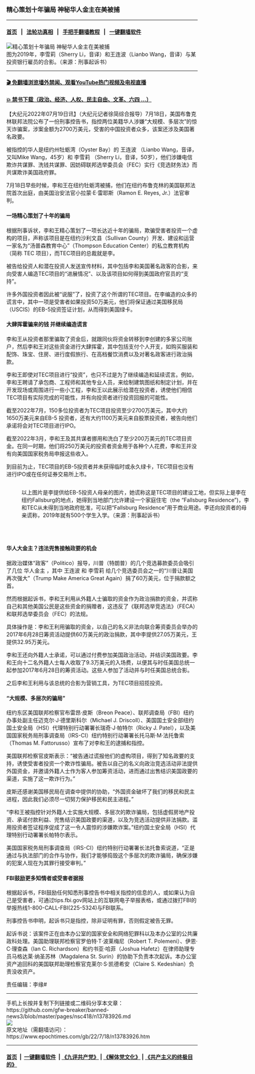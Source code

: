 ### 精心策划十年骗局 神秘华人金主在美被捕
------------------------

#### [首页](https://github.com/gfw-breaker/banned-news3/blob/master/README.md) &nbsp;&nbsp;|&nbsp;&nbsp; [法轮功真相](https://github.com/begood0513/basic/blob/master/README.md)  &nbsp;&nbsp;|&nbsp;&nbsp; [手把手翻墙教程](https://github.com/gfw-breaker/guides/wiki)  &nbsp;&nbsp;|&nbsp;&nbsp; [一键翻墙软件](https://github.com/gfw-breaker/nogfw/blob/master/README.md)  



<div><img alt="精心策划十年骗局 神秘华人金主在美被捕" class="attachment-djy_600_400 size-djy_600_400 wp-post-image" src="https://i.epochtimes.com/assets/uploads/2022/07/id13783931-Screen-Shot-2022-07-18-at-20.03.27-600x400.png"/>
<div class="caption">
 图为2019年，李雪莉（Sherry Li，音译）和王连波（Lianbo Wang，音译）与某投资银行雇员的合影。（来源：刑事起诉书）
</div></div><hr/>

#### [ 🎬  免翻墙浏览墙外禁闻、观看YouTube热门视频及电视直播](https://github.com/gfw-breaker/HelloWorld)

#### [ 💥  禁书下载（政治、经济、人权、民主自由、文革、六四 ...）](https://github.com/gfw-breaker/books/blob/master/README.md)

<div><p>
 【大纪元2022年07月19日讯】（大纪元记者徐简综合报导）7月18日，美国布鲁克林联邦法院公布了一份刑事控告书，指控两位美籍华人涉嫌“大规模、多层次”的惊天诈骗案，涉案金额为2700万美元，受害的中国投资者众多，该案还涉及美国著名政要。
</p>
<p>
 被指控的华人是纽约州牡蛎湾（Oyster Bay）的
 <ok href="https://www.epochtimes.com/gb/tag/%E7%8E%8B%E8%BF%9E%E6%B3%A2.html">
  王连波
 </ok>
 （Lianbo Wang，音译，又叫Mike Wang，45岁）和
 <ok href="https://www.epochtimes.com/gb/tag/%E6%9D%8E%E9%9B%AA%E8%8E%89.html">
  李雪莉
 </ok>
 （Sherry Li，音译，50岁），他们涉嫌电信欺诈共谋罪、洗钱共谋罪、因妨碍联邦选举委员会（FEC）实行《竞选财务法》而共谋欺诈美国政府罪。
</p>
<p>
 7月18日早些时候，李和王在纽约牡蛎湾被捕，他们在纽约布鲁克林的美国联邦法院首次出庭，由美国治安法官小拉蒙‧E‧雷耶斯（Ramon E. Reyes, Jr.）法官审判。
</p>
<h4>
 一场精心策划了十年的骗局
</h4>
<p>
 根据刑事诉状，李和王精心策划了一项长达近十年的骗局，欺骗受害者投资一个虚构的项目，声称该项目是在纽约沙利文县（Sullivan County）开发、建设和运营一家名为“汤普森教育中心”（Thompson Education Center）的私立教育机构（简称 TEC 项目），而TEC项目的总裁就是李。
</p>
<p>
 被告给投资人和潜在投资人发送宣传材料，其中包括李和美国著名政客的合影，来向受害人编造TEC项目的“进展情况”、以及该项目如何得到美国政府官员的“支持”。
</p>
<p>
 许多外国投资者因此被“说服”了，投资了这个所谓的TEC项目。在李编造的众多的谎言中，其中一项是受害者如果投资50万美元，他们将保证通过美国移民局（USCIS）的EB-5投资签证计划，从而得到美国绿卡。
</p>
<h4>
 大肆挥霍骗来的钱 并继续编造谎言
</h4>
<p>
 李和王从投资者那里骗取了资金后，就跟同伙将资金转移到李创建的多家公司账户，然后李和王对这些资金进行大肆挥霍，其中包括支付个人开支，如购买服装和配饰、珠宝、住房、进行度假旅行、在高档餐饮消费以及对著名政客进行政治捐款。
</p>
<p>
 李和王即使对TEC项目进行“投资”，也只不过是为了继续编造和延续谎言。例如，李和王聘请了承包商、工程师和其他专业人员，来绘制建筑图纸和制定计划，并在开发现场或周围进行一些小工程，李和王以此展示给潜在投资者，诱使他们相信TEC项目有实际完成的可能性，并有向投资者进行投资回报的可能性。
</p>
<p>
 截至2022年7月，150多位投资者为TEC项目投资至少2700万美元，其中大约1650万美元来自EB-5 投资者，还有大约1100万美元来自股票投资者，被告向他们承诺将会对TEC项目进行IPO。
</p>
<p>
 截至2022年3月，李和王及其共谋者挪用和洗白了至少200万美元的TEC项目资金。在同一时期，他们将250万美元的投资者资金用于各种个人花费，李和王并没有向美国国家税务局申报这些收入。
</p>
<p>
 到目前为止，TEC项目的EB-5投资者并未获得临时或永久绿卡，TEC项目也没有进行IPO或在任何证券交易所上市。
</p>
<p>
 <ok href="https://i.epochtimes.com/assets/uploads/2022/07/id13783932-Screen-Shot-2022-07-18-at-19.50.48.png">
  <img alt="" class="size-large wp-image-13783932 aligncenter" src="https://i.epochtimes.com/assets/uploads/2022/07/id13783932-Screen-Shot-2022-07-18-at-19.50.48-600x809.png"/>
 </ok>
</p>
<figure aria-describedby="caption-attachment-13783933" class="wp-caption aligncenter" id="attachment_13783933" style="width: 600px">
 <ok href="https://i.epochtimes.com/assets/uploads/2022/07/id13783933-Screen-Shot-2022-07-18-at-19.46.48.png" target="_blank">
  <img alt="" class="size-large wp-image-13783933" src="https://i.epochtimes.com/assets/uploads/2022/07/id13783933-Screen-Shot-2022-07-18-at-19.46.48-600x518.png"/>
 </ok>
 <br/><figcaption class="wp-caption-text" id="caption-attachment-13783933">
  以上图片是李提供给EB-5投资人母亲的图片，她谎称这是TEC项目的建设工地，但实际上是李在纽约Fallsburg的地点，她得到当地部门允许建设一个家庭住宅（the “Fallsburg Residence”)，李和TEC从未得到当地政府批准，可以把“Fallsburg Residence”用于商业用途。李还向投资者的母亲谎称，2019年就有500个学生入学。（来源：刑事起诉书）
 </figcaption><br/>
</figure><br/>
<h4>
 华人大金主？违法兜售接触政要的机会
</h4>
<p>
 据政治媒体“政客”（Politico）报导，川普（特朗普）的几个竞选募款委员会吸引了几位
 <ok href="https://www.epochtimes.com/gb/tag/%E5%8D%8E%E4%BA%BA%E9%87%91%E4%B8%BB.html">
  华人金主
 </ok>
 ，其中
 <ok href="https://www.epochtimes.com/gb/tag/%E7%8E%8B%E8%BF%9E%E6%B3%A2.html">
  王连波
 </ok>
 和
 <ok href="https://www.epochtimes.com/gb/tag/%E6%9D%8E%E9%9B%AA%E8%8E%89.html">
  李雪莉
 </ok>
 给几个竞选委员会之一的“川普让美国再次强大”（Trump Make America Great Again）捐了60万美元，位于捐款额之首。
</p>
<p>
 然而根据起诉书，李和王利用从外籍人士骗取的资金作为政治捐款的资金，并谎称自己和其他美国公民是这些资金的捐赠者，这违反了《联邦选举竞选法》（FECA）和联邦选举委员会（FEC）的法规。
</p>
<p>
 具体操作是：李和王利用骗取的资金，以自己的名义非法向联合筹资委员会举办的2017年6月28日筹资活动提供60万美元的政治捐款，其中李提供27.05万美元，王提供32.95万美元。
</p>
<p>
 李和王还向外籍人士承诺，可以通过付费参加美国政治活动，并结识美国政要。李和王向十二名外籍人士每人收取了9.3万美元的入场费，以便其与时任美国总统一起参加2017年6月28日的筹资活动。这些人参加了活动并与时任美国总统合影。
</p>
<p>
 之后李和王利用与该总统的合影为营销工具，为TEC项目招揽投资。
</p>
<h4>
 “大规模、多层次的骗局”
</h4>
<p>
 纽约东区美国联邦检察官布雷昂‧皮斯（Breon Peace）、联邦调查局（FBI）纽约办事处副主任迈克尔‧J‧德里斯科尔（Michael J. Driscoll）、美国国土安全部纽约国土安全局（HSI）代理特别行动署署长瑞奇‧J‧帕特尔（Ricky J. Patel），以及美国国家税务局刑事调查局（IRS-CI）纽约特别行动署署长托马斯‧M‧法托鲁索（Thomas M. Fattorusso）宣布了对李和王的逮捕和指控。
</p>
<p>
 美国联邦检察官皮斯表示：“被告通过谎报他们的虚构项目，得到了知名政要的支持，诱使受害者投资一个欺诈性骗局。被告以自己的名义向政治竞选活动非法提供外国资金，并邀请外籍人士作为客人参加筹资活动，进而通过出售结识美国政要的渠道，实施了这一欺诈行为。”
</p>
<p>
 皮斯还感谢美国移民局在调查中提供的协助，“外国资金破坏了我们的移民和民主进程，因此我们必须尽一切努力保护移民和民主进程。”
</p>
<p>
 “李和王被指控针对外籍人士实施大规模、多层次的欺诈骗局，包括虚假房地产投资、承诺付款利益、兜售结识美国政要的渠道，以及为竞选活动提供非法捐款。滥用投资者签证程序促成了这一令人震惊的涉嫌欺诈案。”纽约国土安全局（HSI）代理特别行动署署长帕特尔表示。
</p>
<p>
 美国国家税务局刑事调查局（IRS-CI）纽约特别行动署署长法托鲁索说道，“正是通过与执法部门的合作与协作，我们才能够捣毁这个多层次的欺诈骗局，确保涉嫌的犯案人现在为其罪行接受审判。”
</p>
<h4>
 FBI鼓励更多知情者或受害者据报
</h4>
<p>
 根据起诉书，FBI鼓励任何知悉刑事控告书中相关指控的信息的人，或如果认为自己是受害者，可通过tips.fbi.gov网站上的互联网电子举报表格，或通过拨打FBI的举报热线1-800-CALL-FBI(225-5324)与FBI联系。
</p>
<p>
 刑事控告书申明，起诉书只是指控，除非证明有罪，否则假定被告无罪。
</p>
<p>
 起诉书说：该案件正在由本办公室的国家安全和网络犯罪科以及本办公室的公共廉政科处理。美国助理联邦检察官罗伯特‧T‧波莱梅尼（Robert T. Polemeni）、伊恩‧C‧理查森（Ian C. Richardson）和约书亚‧哈菲（Joshua Hafetz）在律师助理专员马格达莱‧纳圣苏林（Magdalena St. Surin）的协助下负责本次起诉。本办公室资产追回科的美国联邦助理检察官克莱尔‧S‧凯德希安（Claire S. Kedeshian）负责没收资产。
</p>
<p>
 责任编辑：李缘#
</p>
</div>
<hr/>
手机上长按并复制下列链接或二维码分享本文章：<br/>
https://github.com/gfw-breaker/banned-news3/blob/master/pages/nsc418/n13783926.md <br/>
<a href='https://github.com/gfw-breaker/banned-news3/blob/master/pages/nsc418/n13783926.md'><img src='https://github.com/gfw-breaker/banned-news3/blob/master/pages/nsc418/n13783926.md.png'/></a> <br/>
原文地址（需翻墙访问）：https://www.epochtimes.com/gb/22/7/18/n13783926.htm


------------------------
#### [首页](https://github.com/gfw-breaker/banned-news3/blob/master/README.md) &nbsp;|&nbsp; [一键翻墙软件](https://github.com/gfw-breaker/nogfw/blob/master/README.md) &nbsp;| [《九评共产党》](https://github.com/gfw-breaker/9ping.md/blob/master/README.md#九评之一评共产党是什么) | [《解体党文化》](https://github.com/gfw-breaker/jtdwh.md/blob/master/README.md) | [《共产主义的终极目的》](https://github.com/gfw-breaker/gczydzjmd.md/blob/master/README.md)


<img src='http://gfw-breaker.win/banned-news3/pages/nsc418/n13783926.md' width='0px' height='0px'/>